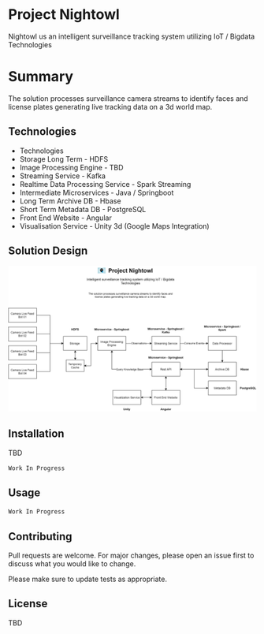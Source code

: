 # Project Nightowl

 Nightowl us an intelligent surveillance tracking system utilizing IoT / Bigdata Technologies

# Summary
 The solution processes surveillance camera streams to identify faces and license plates generating live tracking data on a 3d world map.


## Technologies
 * Technologies
 * Storage Long Term - HDFS
 * Image Processing Engine - TBD
 * Streaming Service - Kafka
 * Realtime Data Processing Service - Spark Streaming
 * Intermediate Microservices - Java / Springboot
 * Long Term Archive DB - Hbase
 * Short Term Metadata DB - PostgreSQL
 * Front End Website - Angular
 * Visualisation Service - Unity 3d (Google Maps Integration)

## Solution Design
![](images/solution-architecture-diagram.png)

## Installation

TBD

```bash
Work In Progress
```

## Usage

```python
Work In Progress
```

## Contributing
Pull requests are welcome. For major changes, please open an issue first to discuss what you would like to change.

Please make sure to update tests as appropriate.

## License
TBD



 
